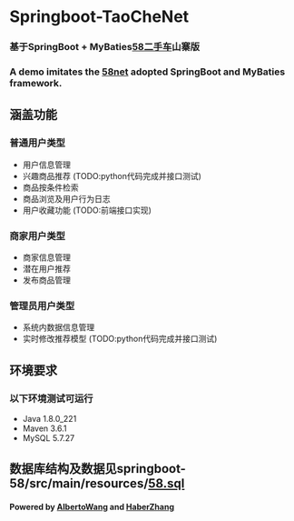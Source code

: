 # Springboot-TaoCheNet
### 基于SpringBoot + MyBaties[58二手车](https://www.58.com/ershouche/)山寨版
### A demo imitates the [58net](https://www.58.com/ershouche/) adopted SpringBoot and MyBaties framework.

## 涵盖功能
### 普通用户类型
* 用户信息管理
* 兴趣商品推荐 (TODO:python代码完成并接口测试)
* 商品按条件检索
* 商品浏览及用户行为日志
* 用户收藏功能 (TODO:前端接口实现)
### 商家用户类型
* 商家信息管理
* 潜在用户推荐
* 发布商品管理
### 管理员用户类型
* 系统内数据信息管理
* 实时修改推荐模型 (TODO:python代码完成并接口测试)

## 环境要求
### 以下环境测试可运行
* Java 1.8.0_221
* Maven 3.6.1
* MySQL 5.7.27

## 数据库结构及数据见springboot-58/src/main/resources/[58.sql](https://github.com/AlbertoWang/springboot-58/blob/master/src/main/resources/58.sql)

#### Powered by [AlbertoWang](https://github.com/AlbertoWang) and [HaberZhang](https://github.com/haber8023)

